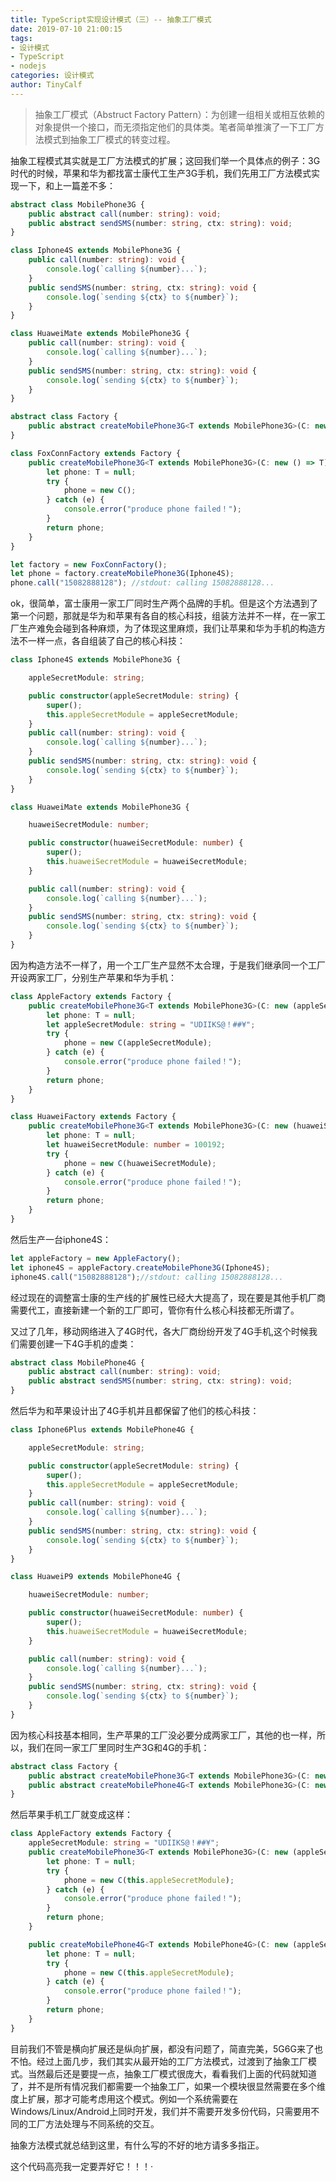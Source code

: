 ```yaml
---
title: TypeScript实现设计模式（三）-- 抽象工厂模式
date: 2019-07-10 21:00:15
tags:
- 设计模式
- TypeScript
- nodejs
categories: 设计模式
author: TinyCalf
---
```

> 抽象工厂模式（Abstruct Factory Pattern）：为创建一组相关或相互依赖的对象提供一个接口，而无须指定他们的具体类。笔者简单推演了一下工厂方法模式到抽象工厂模式的转变过程。

<!-- more -->

抽象工程模式其实就是工厂方法模式的扩展；这回我们举一个具体点的例子：3G时代的时候，苹果和华为都找富士康代工生产3G手机，我们先用工厂方法模式实现一下，和上一篇差不多：

```TypeScript
abstract class MobilePhone3G {
    public abstract call(number: string): void;
    public abstract sendSMS(number: string, ctx: string): void;
}

class Iphone4S extends MobilePhone3G {
    public call(number: string): void {
        console.log(`calling ${number}...`);
    }
    public sendSMS(number: string, ctx: string): void {
        console.log(`sending ${ctx} to ${number}`);
    }
}

class HuaweiMate extends MobilePhone3G {
    public call(number: string): void {
        console.log(`calling ${number}...`);
    }
    public sendSMS(number: string, ctx: string): void {
        console.log(`sending ${ctx} to ${number}`);
    }
}

abstract class Factory {
    public abstract createMobilePhone3G<T extends MobilePhone3G>(C: new () => T): T;
}

class FoxConnFactory extends Factory {
    public createMobilePhone3G<T extends MobilePhone3G>(C: new () => T): T {
        let phone: T = null;
        try {
            phone = new C();
        } catch (e) {
            console.error("produce phone failed！");
        }
        return phone;
    }
}

let factory = new FoxConnFactory();
let phone = factory.createMobilePhone3G(Iphone4S);
phone.call("15082888128"); //stdout: calling 15082888128...
```
ok，很简单，富士康用一家工厂同时生产两个品牌的手机。但是这个方法遇到了第一个问题，那就是华为和苹果有各自的核心科技，组装方法并不一样，在一家工厂生产难免会碰到各种麻烦，为了体现这里麻烦，我们让苹果和华为手机的构造方法不一样一点，各自组装了自己的核心科技：
```TypeScript
class Iphone4S extends MobilePhone3G {

    appleSecretModule: string;

    public constructor(appleSecretModule: string) {
        super();
        this.appleSecretModule = appleSecretModule;
    }
    public call(number: string): void {
        console.log(`calling ${number}...`);
    }
    public sendSMS(number: string, ctx: string): void {
        console.log(`sending ${ctx} to ${number}`);
    }
}

class HuaweiMate extends MobilePhone3G {

    huaweiSecretModule: number;

    public constructor(huaweiSecretModule: number) {
        super();
        this.huaweiSecretModule = huaweiSecretModule;
    }

    public call(number: string): void {
        console.log(`calling ${number}...`);
    }
    public sendSMS(number: string, ctx: string): void {
        console.log(`sending ${ctx} to ${number}`);
    }
}
```
因为构造方法不一样了，用一个工厂生产显然不太合理，于是我们继承同一个工厂开设两家工厂，分别生产苹果和华为手机：
```TypeScript
class AppleFactory extends Factory {
    public createMobilePhone3G<T extends MobilePhone3G>(C: new (appleSecretModule: string) => T): T {
        let phone: T = null;
        let appleSecretModule: string = "UDIIKS@！##¥";
        try {
            phone = new C(appleSecretModule);
        } catch (e) {
            console.error("produce phone failed！");
        }
        return phone;
    }
}

class HuaweiFactory extends Factory {
    public createMobilePhone3G<T extends MobilePhone3G>(C: new (huaweiSecretModule: number) => T): T {
        let phone: T = null;
        let huaweiSecretModule: number = 100192;
        try {
            phone = new C(huaweiSecretModule);
        } catch (e) {
            console.error("produce phone failed！");
        }
        return phone;
    }
}
```
然后生产一台iphone4S：
```TypeScript
let appleFactory = new AppleFactory();
let iphone4S = appleFactory.createMobilePhone3G(Iphone4S);
iphone4S.call("15082888128");//stdout: calling 15082888128...
```
经过现在的调整富士康的生产线的扩展性已经大大提高了，现在要是其他手机厂商需要代工，直接新建一个新的工厂即可，管你有什么核心科技都无所谓了。

又过了几年，移动网络进入了4G时代，各大厂商纷纷开发了4G手机,这个时候我们需要创建一下4G手机的虚类：
```TypeScript
abstract class MobilePhone4G {
    public abstract call(number: string): void;
    public abstract sendSMS(number: string, ctx: string): void;
}
```
然后华为和苹果设计出了4G手机并且都保留了他们的核心科技：
```TypeScript
class Iphone6Plus extends MobilePhone4G {

    appleSecretModule: string;

    public constructor(appleSecretModule: string) {
        super();
        this.appleSecretModule = appleSecretModule;
    }
    public call(number: string): void {
        console.log(`calling ${number}...`);
    }
    public sendSMS(number: string, ctx: string): void {
        console.log(`sending ${ctx} to ${number}`);
    }
}

class HuaweiP9 extends MobilePhone4G {

    huaweiSecretModule: number;

    public constructor(huaweiSecretModule: number) {
        super();
        this.huaweiSecretModule = huaweiSecretModule;
    }

    public call(number: string): void {
        console.log(`calling ${number}...`);
    }
    public sendSMS(number: string, ctx: string): void {
        console.log(`sending ${ctx} to ${number}`);
    }
}
```
因为核心科技基本相同，生产苹果的工厂没必要分成两家工厂，其他的也一样，所以，我们在同一家工厂里同时生产3G和4G的手机：
```TypeScript
abstract class Factory {
    public abstract createMobilePhone3G<T extends MobilePhone3G>(C: new () => T): T;
    public abstract createMobilePhone4G<T extends MobilePhone3G>(C: new () => T): T;
}
```
然后苹果手机工厂就变成这样：
```TypeScript
class AppleFactory extends Factory {
    appleSecretModule: string = "UDIIKS@！##¥";
    public createMobilePhone3G<T extends MobilePhone3G>(C: new (appleSecretModule: string) => T): T {
        let phone: T = null;
        try {
            phone = new C(this.appleSecretModule);
        } catch (e) {
            console.error("produce phone failed！");
        }
        return phone;
    }

    public createMobilePhone4G<T extends MobilePhone4G>(C: new (appleSecretModule: string) => T): T {
        let phone: T = null;
        try {
            phone = new C(this.appleSecretModule);
        } catch (e) {
            console.error("produce phone failed！");
        }
        return phone;
    }
}
```
目前我们不管是横向扩展还是纵向扩展，都没有问题了，简直完美，5G6G来了也不怕。经过上面几步，我们其实从最开始的工厂方法模式，过渡到了抽象工厂模式。当然最后还是要提一点，抽象工厂模式很庞大，看看我们上面的代码就知道了，并不是所有情况我们都需要一个抽象工厂，如果一个模块很显然需要在多个维度上扩展，那才可能考虑用这个模式。例如一个系统需要在Windows/Linux/Android上同时开发，我们并不需要开发多份代码，只需要用不同的工厂方法处理与不同系统的交互。

抽象方法模式就总结到这里，有什么写的不好的地方请多多指正。

这个代码高亮我一定要弄好它！！！·
